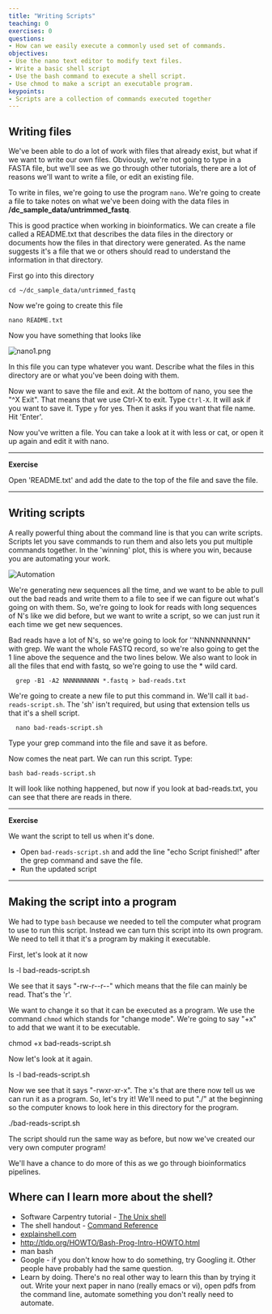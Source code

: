 ```yaml
---
title: "Writing Scripts"
teaching: 0
exercises: 0
questions:
- How can we easily execute a commonly used set of commands.
objectives:
- Use the nano text editor to modify text files.
- Write a basic shell script
- Use the bash command to execute a shell script.
- Use chmod to make a script an executable program.
keypoints:
- Scripts are a collection of commands executed together
---
```


## Writing files

We've been able to do a lot of work with files that already exist, but what
if we want to write our own files. Obviously, we're not going to type in
a FASTA file, but we'll see as we go through other tutorials, there are
a lot of reasons we'll want to write a file, or edit an existing file.

To write in files, we're going to use the program `nano`. We're going to create
a file to take notes on what we've been doing with the data files in **/dc_sample_data/untrimmed_fastq**.

This is good practice when working in bioinformatics. We can create a file called a README.txt that describes the data files in the directory or documents how the files in that directory were generated.  As the name suggests it's a file that we or others should read to understand the information in that directory.

First go into this directory

    cd ~/dc_sample_data/untrimmed_fastq

Now we're going to create this file

    nano README.txt

Now you have something that looks like

![nano1.png](../img/nano1.png)

In this file you can type whatever you want. Describe what the files in this
directory are or what you've been doing with them.

Now we want to save the file and exit. At the bottom of nano, you see the "^X Exit". That
means that we use Ctrl-X to exit. Type `Ctrl-X`. It will ask if you want to save it. Type `y` for yes.
Then it asks if you want that file name. Hit 'Enter'.

Now you've written a file. You can take a look at it with less or cat, or open it up again and edit it with nano.

***
**Exercise**

Open 'README.txt' and add the date to the top of the file and save the file.

***

## Writing scripts

A really powerful thing about the command line is that you can write scripts. Scripts let you save commands to run them and also lets you put multiple commands together. In the 'winning' plot, this is where you win, because you are automating your work.

![Automation](../img/gvng.jpg)

We're generating new sequences all the time, and we want to be able to pull
out the bad reads and write them to a file to see if we can figure out what's going on with them. So, we're going to look for reads with long sequences of N's like we did before, but we want to write a script, so we can just run it each time we get new sequences.

Bad reads have a lot of N's, so we're going to look for  ''NNNNNNNNNN" with grep. We want the whole FASTQ record, so we're also going to get the 1 line above the sequence and the two lines below. We also want to look in all the files that end with fastq, so we're going to use the * wild card.

      grep -B1 -A2 NNNNNNNNNN *.fastq > bad-reads.txt

We're going to create a new file to put this command in. We'll call it
`bad-reads-script.sh`. The 'sh' isn't required, but using that extension tells us that it's a shell script.

      nano bad-reads-script.sh

Type your grep command into the file and save it as before.

Now comes the neat part. We can run this script. Type:

    bash bad-reads-script.sh

It will look like nothing happened, but now if you look at bad-reads.txt, you can see that there are reads in there.


***
**Exercise**

We want the script to tell us when it's done.

- Open `bad-reads-script.sh` and add the line "echo Script finished!" after the grep command and save the file.
- Run the updated script

***

## Making the script into a program

We had to type `bash` because we needed to tell the computer what program
to use to run this script. Instead we can turn this script into its own program. We need to tell it that it's a program by making it executable.

First, let's look at it now

  ls -l bad-reads-script.sh

We see that it says "-rw-r--r--" which means that the file can mainly be read. That's the 'r'.   

We want to change it so that it can be executed as a program. We use the command `chmod` which stands for "change mode". We're going to say "+x" to add that we want it to be executable.

   chmod +x bad-reads-script.sh

Now let's look at it again.

  ls -l bad-reads-script.sh

Now we see that it says "-rwxr-xr-x". The x's that are there now tell us we can run it as a program. So, let's try it! We'll need to put "./" at the beginning so the computer knows to look here in this directory for the program.

   ./bad-reads-script.sh

The script should run the same way as before, but now we've created our very own computer program!

We'll have a chance to do more of this as we go through bioinformatics pipelines.





## Where can I learn more about the shell?

- Software Carpentry tutorial - [The Unix shell](https://swcarpentry.github.io/shell-novice/reference/)
- The shell handout - [Command Reference](http://files.fosswire.com/2007/08/fwunixref.pdf)
- [explainshell.com](http://explainshell.com)
- http://tldp.org/HOWTO/Bash-Prog-Intro-HOWTO.html
- man bash
- Google - if you don't know how to do something, try Googling it. Other people
have probably had the same question.
- Learn by doing. There's no real other way to learn this than by trying it
out.  Write your next paper in nano (really emacs or vi), open pdfs from
the command line, automate something you don't really need to automate.
